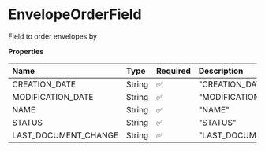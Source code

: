 # EnvelopeOrderField

Field to order envelopes by

**Properties**

| Name                 | Type   | Required | Description            |
| :------------------- | :----- | :------- | :--------------------- |
| CREATION_DATE        | String | ✅       | "CREATION_DATE"        |
| MODIFICATION_DATE    | String | ✅       | "MODIFICATION_DATE"    |
| NAME                 | String | ✅       | "NAME"                 |
| STATUS               | String | ✅       | "STATUS"               |
| LAST_DOCUMENT_CHANGE | String | ✅       | "LAST_DOCUMENT_CHANGE" |
